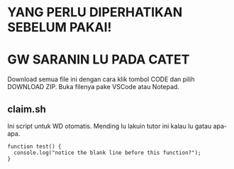 # YANG PERLU DIPERHATIKAN SEBELUM PAKAI!
# GW SARANIN LU PADA CATET

Download semua file ini dengan cara klik tombol CODE dan pilih DOWNLOAD ZIP.
Buka filenya pake VSCode atau Notepad.

## claim.sh
Ini script untuk WD otomatis. Mending lu lakuin tutor ini kalau lu gatau apa-apa.
```
function test() {
  console.log("notice the blank line before this function?");
}
```
